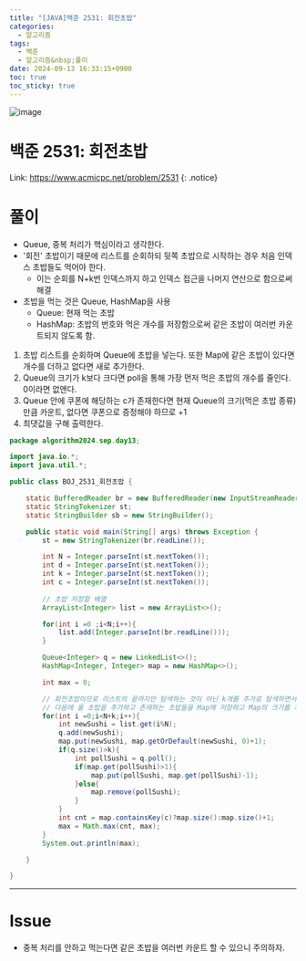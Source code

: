 ```yaml
---
title: "[JAVA]백준 2531: 회전초밥"
categories:
  - 알고리즘
tags:
  - 백준
  - 알고리즘&nbsp;풀이
date: 2024-09-13 16:33:15+0900
toc: true
toc_sticky: true
---
```


![image](https://github.com/user-attachments/assets/0af14e52-1156-412d-8d23-3ae0f69de693)




# 백준 2531: 회전초밥

Link: <https://www.acmicpc.net/problem/2531>
{: .notice}

# 풀이

* Queue, 중복 처리가 핵심이라고 생각한다.
* '회전' 초밥이기 때문에 리스트를 순회하되 뒷쪽 초밥으로 시작하는 경우 처음 인덱스 초밥들도 먹어야 한다.
  * 이는 순회를 N+k번 인덱스까지 하고 인덱스 접근을 나머지 연산으로 함으로써 해결
* 초밥을 먹는 것은 Queue, HashMap을 사용
  * Queue: 현재 먹는 초밥
  * HashMap: 초밥의 번호와 먹은 개수를 저장함으로써 같은 초밥이 여러번 카운트되지 않도록 함.
1. 초밥 리스트를 순회하며 Queue에 초밥을 넣는다. 또한 Map에 같은 초밥이 있다면 개수를 더하고 없다면 새로 추가한다.
2. Queue의 크기가 k보다 크다면 poll을 통해 가장 먼저 먹은 초밥의 개수를 줄인다. 0이라면 없앤다.
3. Queue 안에 쿠폰에 해당하는 c가 존재한다면 현재 Queue의 크기(먹은 초밥 종류)만큼 카운트, 없다면 쿠폰으로 증정해야 하므로 +1
4. 최댓값을 구해 출력한다.

```java
package algorithm2024.sep.day13;

import java.io.*;
import java.util.*;

public class BOJ_2531_회전초밥 {

    static BufferedReader br = new BufferedReader(new InputStreamReader(System.in));
    static StringTokenizer st;
    static StringBuilder sb = new StringBuilder();

    public static void main(String[] args) throws Exception {
        st = new StringTokenizer(br.readLine());

        int N = Integer.parseInt(st.nextToken());
        int d = Integer.parseInt(st.nextToken());
        int k = Integer.parseInt(st.nextToken());
        int c = Integer.parseInt(st.nextToken());
        
        // 초밥 저장할 배열
        ArrayList<Integer> list = new ArrayList<>();

        for(int i =0 ;i<N;i++){
            list.add(Integer.parseInt(br.readLine()));
        }

        Queue<Integer> q = new LinkedList<>();
        HashMap<Integer, Integer> map = new HashMap<>();

        int max = 0;

        // 회전초밥이므로 리스트의 끝까지만 탐색하는 것이 아닌 k개를 추가로 탐색하면서 추가함.
        // 다음에 올 초밥을 추가하고 존재하는 초밥들을 Map에 저장하고 Map의 크기를 계산함으로써 중복된 초밥을 하나로 계산 
        for(int i =0;i<N+k;i++){
            int newSushi = list.get(i%N);
            q.add(newSushi);
            map.put(newSushi, map.getOrDefault(newSushi, 0)+1);
            if(q.size()>k){
                int pollSushi = q.poll();
                if(map.get(pollSushi)>1){
                    map.put(pollSushi, map.get(pollSushi)-1);
                }else{
                    map.remove(pollSushi);
                }
            }
            int cnt = map.containsKey(c)?map.size():map.size()+1;
            max = Math.max(cnt, max);
        }
        System.out.println(max);

    }

}


```

---

# Issue

* 중복 처리를 안하고 먹는다면 같은 초밥을 여러번 카운트 할 수 있으니 주의하자.